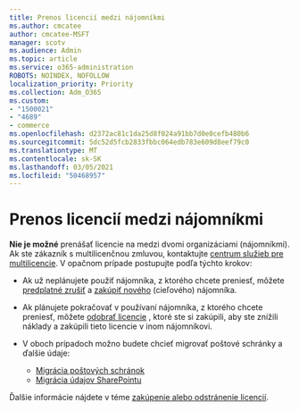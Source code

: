 ```yaml
---
title: Prenos licencií medzi nájomníkmi
ms.author: cmcatee
author: cmcatee-MSFT
manager: scotv
ms.audience: Admin
ms.topic: article
ms.service: o365-administration
ROBOTS: NOINDEX, NOFOLLOW
localization_priority: Priority
ms.collection: Adm_O365
ms.custom:
- "1500021"
- "4689"
- commerce
ms.openlocfilehash: d2372ac81c1da25d8f024a91bb7d0e0cefb480b6
ms.sourcegitcommit: 5dc52d5fcb2833fbbc064edb783e609d8eef79c0
ms.translationtype: MT
ms.contentlocale: sk-SK
ms.lasthandoff: 03/05/2021
ms.locfileid: "50468957"
---
```

# <a name="transfer-licenses-between-tenants"></a>Prenos licencií medzi nájomníkmi

**Nie je možné** prenášať licencie na medzi dvomi organizáciami (nájomníkmi). Ak ste zákazník s multilicenčnou zmluvou, kontaktujte [centrum služieb pre multilicencie](https://support.microsoft.com/help/4471406/how-to-contact-the-microsoft-volume-licensing-service-center). V opačnom prípade postupujte podľa týchto krokov:

- Ak už neplánujete použiť nájomníka, z ktorého chcete preniesť, môžete [predplatné zrušiť](https://admin.microsoft.com/Adminportal/Home?source=applauncher#/subscriptions) a [zakúpiť nového](https://www.microsoft.com/microsoft-365/business/compare-all-microsoft-365-business-products?rtc=2&activetab=tab:primaryr2) (cieľového) nájomníka.
- Ak plánujete pokračovať v používaní nájomníka, z ktorého chcete preniesť, môžete [odobrať licencie](https://docs.microsoft.com/microsoft-365/commerce/licenses/buy-licenses#buy-or-remove-licenses-for-your-business-subscription) , ktoré ste si zakúpili, aby ste znížili náklady a zakúpili tieto licencie v inom nájomníkovi.
- V oboch prípadoch možno budete chcieť migrovať poštové schránky a ďalšie údaje:

    - [Migrácia poštových schránok](https://docs.microsoft.com/Exchange/mailbox-migration/migrate-mailboxes-across-tenants)
    - [Migrácia údajov SharePointu](https://aka.ms/modernSpoAdminCenter/CloudContentMigrations)

Ďalšie informácie nájdete v téme [zakúpenie alebo odstránenie licencií](https://docs.microsoft.com/microsoft-365/commerce/licenses/buy-licenses).